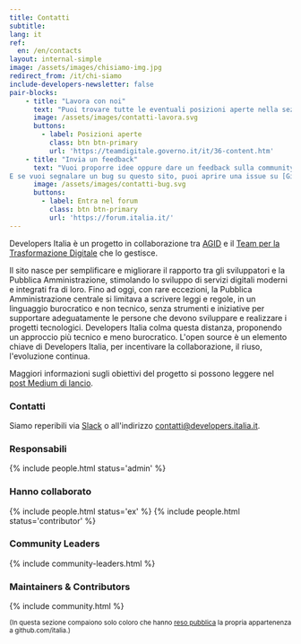 ```yaml
---
title: Contatti
subtitle: 
lang: it
ref:
  en: /en/contacts
layout: internal-simple
image: /assets/images/chisiamo-img.jpg
redirect_from: /it/chi-siamo
include-developers-newsletter: false
pair-blocks:
    - title: "Lavora con noi"
      text: "Puoi trovare tutte le eventuali posizioni aperte nella sezione [Lavora con noi](https://teamdigitale.governo.it/it/36-content.htm) del Team per la Trasformazione Digitale."
      image: /assets/images/contatti-lavora.svg
      buttons:
        - label: Posizioni aperte
          class: btn btn-primary
          url: 'https://teamdigitale.governo.it/it/36-content.htm'
    - title: "Invia un feedback"
      text: "Vuoi proporre idee oppure dare un feedback sulla community? C'è un'apposita sezione nel [forum](https://forum.italia.it/c/community-feedback).<br>
E se vuoi segnalare un bug su questo sito, puoi aprire una issue su [GitHub](https://github.com/italia/developers.italia.it)."
      image: /assets/images/contatti-bug.svg
      buttons:
        - label: Entra nel forum
          class: btn btn-primary
          url: 'https://forum.italia.it/'
---
```


Developers Italia è un progetto in collaborazione tra [AGID](https://www.agid.gov.it/) e il [Team per la Trasformazione Digitale](https://teamdigitale.governo.it/) che lo gestisce.

Il sito nasce per semplificare e migliorare il rapporto tra gli sviluppatori e la Pubblica Amministrazione, stimolando lo sviluppo di servizi digitali moderni e integrati fra di loro.
Fino ad oggi, con rare eccezioni, la Pubblica Amministrazione centrale si limitava a scrivere leggi e regole, in un linguaggio burocratico e non tecnico, senza strumenti e iniziative per supportare adeguatamente le persone che devono sviluppare e realizzare i progetti tecnologici. Developers Italia colma questa distanza, proponendo un approccio più tecnico e meno burocratico.
L'open source è un elemento chiave di Developers Italia, per incentivare la collaborazione, il riuso, l'evoluzione continua.

Maggiori informazioni sugli obiettivi del progetto si possono leggere nel [post Medium di lancio](https://medium.com/team-per-la-trasformazione-digitale/developers-italia-comunita-sviluppatori-servizi-pubblici-digitali-pubblica-amministrazione-57b0cfab4c00).

### Contatti

Siamo reperibili via [Slack](https://slack.developers.italia.it/) o all'indirizzo [contatti@developers.italia.it](mailto:contatti@developers.italia.it).

### Responsabili

{% include people.html status='admin' %}

### Hanno collaborato

{% include people.html status='ex' %}
{% include people.html status='contributor' %}

### Community Leaders

{% include community-leaders.html %}

### Maintainers & Contributors

{% include community.html %}

<small>(In questa sezione compaiono solo coloro che hanno [reso pubblica](https://github.com/orgs/italia/people) la propria appartenenza a github.com/italia.)</small>
